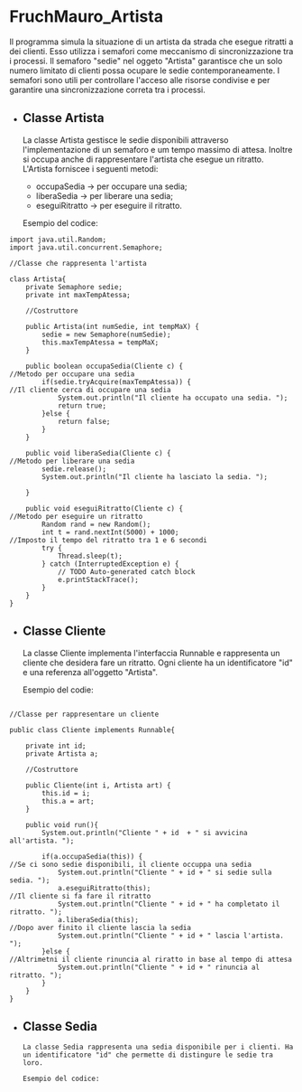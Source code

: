 # FruchMauro_Artista

Il programma simula la situazione di un artista da strada che esegue ritratti a dei clienti.
Esso utilizza i semafori come meccanismo di sincronizzazione tra i processi. Il semaforo "sedie" nel oggeto "Artista" garantisce che un solo numero limitato di clienti possa ocupare le sedie contemporaneamente. I semafori sono utili per controllare l'acceso alle risorse condivise e per garantire una sincronizzazione correta tra i processi.

 - ## Classe Artista

      La classe Artista gestisce le sedie disponibili attraverso l'implementazione di un semaforo e um tempo massimo di attesa. Inoltre si occupa anche di rappresentare l'artista che esegue un ritratto. L'Artista forniscee i seguenti metodi: 
    - occupaSedia -> per occupare una sedia;
    - liberaSedia -> per liberare una sedia;
    - eseguiRitratto -> per eseguire il ritratto.

    Esempio del codice:
    
```package myPackage;
import java.util.Random;
import java.util.concurrent.Semaphore;

//Classe che rappresenta l'artista

class Artista{
	private Semaphore sedie;
	private int maxTempAtessa;
	
	//Costruttore
	
	public Artista(int numSedie, int tempMaX) {                
		sedie = new Semaphore(numSedie);
		this.maxTempAtessa = tempMaX;
	}
	
	public boolean occupaSedia(Cliente c) {										//Metodo per occupare una sedia																	
		if(sedie.tryAcquire(maxTempAtessa)) {									//Il cliente cerca di occupare una sedia
			System.out.println("Il cliente ha occupato una sedia. ");
			return true;
		}else {
			return false;
		}
	}
	
	public void liberaSedia(Cliente c) {										//Metodo per liberare una sedia
		sedie.release();														
		System.out.println("Il cliente ha lasciato la sedia. ");
		
	}
	
	public void eseguiRitratto(Cliente c) {										//Metodo per eseguire un ritratto
		Random rand = new Random();
		int t = rand.nextInt(5000) + 1000;									//Imposto il tempo del ritratto tra 1 e 6 secondi
		try {
			Thread.sleep(t);
		} catch (InterruptedException e) {
			// TODO Auto-generated catch block
			e.printStackTrace();
		}
	}
}
```


 - ## Classe Cliente

      La classe Cliente implementa l'interfaccia Runnable e rappresenta un cliente che desidera fare un ritratto. Ogni cliente ha un identificatore "id" e una referenza all'oggetto "Artista".
      
      Esempio del codie:
      
```package myPackage;

//Classe per rappresentare un cliente

public class Cliente implements Runnable{
	
	private int id;
	private Artista a;
	
	//Costruttore
	
	public Cliente(int i, Artista art) {                     
		this.id = i;
		this.a = art;
	}
	
	public void run(){
		System.out.println("Cliente " + id  + " si avvicina all'artista. ");
		
		if(a.occupaSedia(this)) {                                                  			//Se ci sono sedie disponibili, il cliente occuppa una sedia
			System.out.println("Cliente " + id + " si sedie sulla sedia. ");
			a.eseguiRitratto(this);									     //Il cliente si fa fare il ritratto
			System.out.println("Cliente " + id + " ha completato il ritratto. ");
			a.liberaSedia(this);									     //Dopo aver finito il cliente lascia la sedia
			System.out.println("Cliente " + id + " lascia l'artista. ");
		}else {												//Altrimetni il cliente rinuncia al riratto in base al tempo di attesa
			System.out.println("Cliente " + id + " rinuncia al ritratto. ");	
		}
	}
}
```


- ## Classe Sedia

      La classe Sedia rappresenta una sedia disponibile per i clienti. Ha un identificatore "id" che permette di distingure le sedie tra loro.
      
      Esempio del codice:
      

		
		

    

